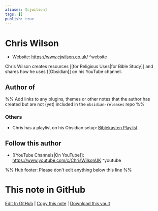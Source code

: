 ```yaml
---
aliases: [cjwilson]
tags: []
publish: true
---
```


# Chris Wilson

<!-- - GitHub: []() ^github -->
<!-- - Discord: `@` ^discord-->

- Website: <https://www.cjwilson.co.uk/> ^website
<!-- - [[Publish sites|Publish site]]: <https://> ^publish-->

Chris Wilson creates resources [[for Religious Uses|for Bible Study]] and shares how he uses [[Obsidian]] on his YouTube channel.

## Author of

%% Add links to any plugins, themes or other notes that the author has created but are not (yet) included in the `obsidian-releases` repo %%

<!--
### Unlisted plugins
-->

### Others

- Chris has a playlist on his Obsidian setup: [Biblekasten Playlist](https://www.youtube.com/playlist?list=PLykefMsqC1neImu5aISN9ByTOKLaXgigk)

<!--
## Sponsor this author
-->

<!-- - [[GitHub sponsors]]: []() ^github-sponsor-->
<!-- - [[Buy me a coffee]]: <https://> ^buy-me-a-coffee-->
<!-- - [[PayPal]]: <https://> ^paypal-->
<!-- - [[Patreon]]: <https://> ^patreon-->

## Follow this author

- [[YouTube Channels|On YouTube]]: <https://www.youtube.com/c/ChrisWilsonUK> ^youtube
  <!-- - Twitter: <https://> ^twitter-->
  <!-- - ... -->

%% Hub footer: Please don't edit anything below this line %%

# This note in GitHub

<span class="git-footer">[Edit In GitHub](https://github.dev/obsidian-community/obsidian-hub/blob/main/01%20-%20Community/People/Chris%20Wilson.md "git-hub-edit-note") | [Copy this note](https://raw.githubusercontent.com/obsidian-community/obsidian-hub/main/01%20-%20Community/People/Chris%20Wilson.md "git-hub-copy-note") | [Download this vault](https://github.com/obsidian-community/obsidian-hub/archive/refs/heads/main.zip "git-hub-download-vault") </span>
